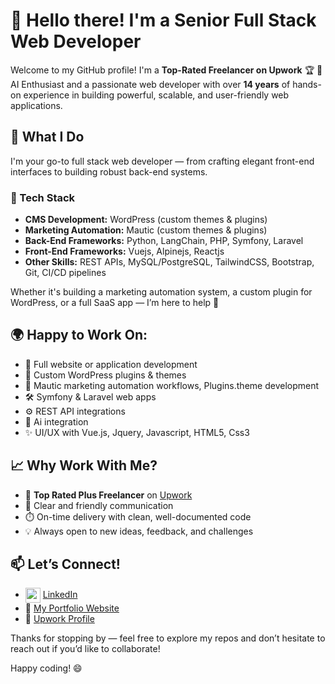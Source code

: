 
<!--
**pelbox/pelbox** is a ✨ _special_ ✨ repository because its `README.md` (this file) appears on your GitHub profile.

Here are some ideas to get you started:

- 🔭 I’m currently working on ...
- 🌱 I’m currently learning ...
- 👯 I’m looking to collaborate on ...
- 🤔 I’m looking for help with ...
- 💬 Ask me about ...
- 📫 How to reach me: ...
- 😄 Pronouns: ...
- ⚡ Fun fact: ...
-->
# 👋 Hello there! I'm a Senior Full Stack Web Developer

Welcome to my GitHub profile! I'm a **Top-Rated Freelancer on Upwork** 🏆 🤖 AI Enthusiast and a passionate web developer with over **14 years** of hands-on experience in building powerful, scalable, and user-friendly web applications.

## 🚀 What I Do

I'm your go-to full stack web developer — from crafting elegant front-end interfaces to building robust back-end systems.

### 🧰 Tech Stack

- **CMS Development:** WordPress (custom themes & plugins)
- **Marketing Automation:** Mautic  (custom themes & plugins)  
- **Back-End Frameworks:** Python, LangChain, PHP, Symfony, Laravel
- **Front-End Frameworks:** Vuejs, Alpinejs, Reactjs
- **Other Skills:** REST APIs, MySQL/PostgreSQL, TailwindCSS, Bootstrap, Git, CI/CD pipelines

Whether it's building a marketing automation system, a custom plugin for WordPress, or a full SaaS app — I’m here to help 💪

## 🌍 Happy to Work On:

- 🎯 Full website or application development
- 🧩 Custom WordPress plugins & themes
- 🔄 Mautic marketing automation workflows, Plugins.theme development 
- 🛠️ Symfony & Laravel web apps
- ⚙️ REST API integrations
- 🤖 Ai integration
- ✨ UI/UX with Vue.js, Jquery, Javascript, HTML5, Css3

## 📈 Why Work With Me?

- 🏅 **Top Rated Plus Freelancer** on [Upwork](https://www.upwork.com/freelancers/~01648fb3d87e46699f/)
- 💬 Clear and friendly communication
- ⏱️ On-time delivery with clean, well-documented code
- 💡 Always open to new ideas, feedback, and challenges

## 📫 Let’s Connect!

- <img src="https://github.com/user-attachments/assets/645881bc-717e-42d8-9896-716bee8ae5c7" height="24" valign="middle"  /> [LinkedIn](https://www.linkedin.com/in/codedecode)
- 🔗 [My Portfolio Website](https://pelbox.com)
- 💼 [Upwork Profile](https://www.upwork.com/freelancers/~01648fb3d87e46699f/)


Thanks for stopping by — feel free to explore my repos and don’t hesitate to reach out if you’d like to collaborate!

Happy coding! 😄
